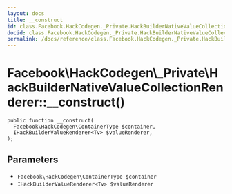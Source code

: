 ```yaml
---
layout: docs
title: __construct
id: class.Facebook.HackCodegen._Private.HackBuilderNativeValueCollectionRenderer.__construct
docid: class.Facebook.HackCodegen._Private.HackBuilderNativeValueCollectionRenderer.__construct
permalink: /docs/reference/class.Facebook.HackCodegen._Private.HackBuilderNativeValueCollectionRenderer.__construct/
---
```

# Facebook\\HackCodegen\\_Private\\HackBuilderNativeValueCollectionRenderer::__construct()




``` Hack
public function __construct(
  Facebook\HackCodegen\ContainerType $container,
  IHackBuilderValueRenderer<Tv> $valueRenderer,
);
```




## Parameters




* ` Facebook\HackCodegen\ContainerType $container `
* ` IHackBuilderValueRenderer<Tv> $valueRenderer `